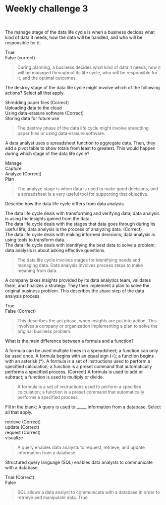 # Weekly challenge 3
&nbsp;

The manage stage of the data life cycle is when a business decides what kind of data it needs, how the data will be handled, and who will be responsible for it.

True    
False (correct)   

> During planning, a business decides what kind of data it needs, how it will be managed throughout its life cycle, who will be responsible for it, and the optimal outcomes.

The destroy stage of the data life cycle might involve which of the following actions? Select all that apply.

Shredding paper files (Correct)   
Uploading data to the cloud   
Using data-erasure software (Correct)   
Storing data for future use   

> The destroy phase of the data life cycle might involve shredding paper files or using data-erasure software.

A data analyst uses a spreadsheet function to aggregate data. Then, they add a pivot table to show totals from least to greatest. This would happen during which stage of the data life cycle?

Manage    
Capture   
Analyze (Correct)   
Plan    

> The analyze stage is when data is used to make good decisions, and a spreadsheet is a very useful tool for supporting that objective.

Describe how the data life cycle differs from data analysis.

The data life cycle deals with transforming and verifying data; data analysis is using the insights gained from the data.   
The data life cycle deals with the stages that data goes through during its useful life; data analysis is the process of analyzing data. (Correct)    
The data life cycle deals with making informed decisions; data analysis is using tools to transform data.   
The data life cycle deals with identifying the best data to solve a problem; data analysis is about asking effective questions.   

> The data life cycle involves stages for identifying needs and managing data. Data analysis involves process steps to make meaning from data.

A company takes insights provided by its data analytics team, validates them, and finalizes a strategy. They then implement a plan to solve the original business problem. This describes the share step of the data analysis process.

True    
False (Correct)   

> This describes the act phase, when insights are put into action. This involves a company or organization implementing a plan to solve the original business problem.

What is the main difference between a formula and a function?

A formula can be used multiple times in a spreadsheet; a function can only be used once.
A formula begins with an equal sign (=); a function begins with an asterisk (*).
A formula is a set of instructions used to perform a specified calculation; a function is a preset command that automatically performs a specified process. (Correct)
A formula is used to add or subtract; a function is used to multiply or divide.

> A formula is a set of instructions used to perform a specified calculation; a function is a preset command that automatically performs a specified process.

Fill in the blank: A query is used to _____ information from a database. Select all that apply.

retrieve (Correct)    
update (Correct)    
request (Correct)    
visualize

> A query enables data analysts to request, retrieve, and update information from a database. 

Structured query language (SQL) enables data analysts to communicate with a database.

True (Correct)    
False   

> SQL allows a data analyst to communicate with a database in order to retrieve and manipulate data.
True
